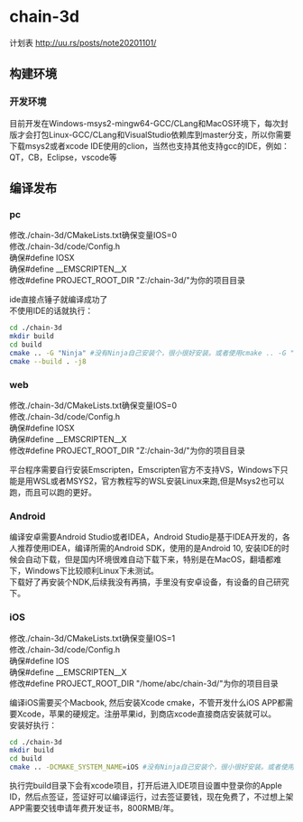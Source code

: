 # chain-3d

计划表 http://uu.rs/posts/note20201101/

## 构建环境  
### 开发环境
目前开发在Windows-msys2-mingw64-GCC/CLang和MacOS环境下，每次封版才会打包Linux-GCC/CLang和VisualStudio依赖库到master分支，所以你需要下载msys2或者xcode
IDE使用的clion，当然也支持其他支持gcc的IDE，例如：QT，CB，Eclipse，vscode等

## 编译发布
### pc
修改./chain-3d/CMakeLists.txt确保变量IOS=0  
修改./chain-3d/code/Config.h  
确保#define IOSX  
确保#define __EMSCRIPTEN__X  
修改#define PROJECT_ROOT_DIR "Z:/chain-3d/"为你的项目目录  

ide直接点锤子就编译成功了  
不使用IDE的话就执行：
``` sh
cd ./chain-3d
mkdir build
cd build
cmake .. -G "Ninja" #没有Ninja自己安装个，很小很好安装。或者使用cmake .. -G "MinGW Makefiles"
cmake --build . -j8
```
### web
修改./chain-3d/CMakeLists.txt确保变量IOS=0  
修改./chain-3d/code/Config.h  
确保#define IOSX  
确保#define __EMSCRIPTEN__X  
修改#define PROJECT_ROOT_DIR "Z:/chain-3d/"为你的项目目录  

平台程序需要自行安装Emscripten，Emscripten官方不支持VS，Windows下只能是用WSL或者MSYS2，官方教程写的WSL安装Linux来跑,但是Msys2也可以跑，而且可以跑的更好。

### Android
编译安卓需要Android Studio或者IDEA，Android Studio是基于IDEA开发的，各人推荐使用IDEA，编译所需的Android SDK，使用的是Android 10, 安装IDE的时候会自动下载，但是国内环境很难自动下载下来，特别是在MacOS，翻墙都难下，Windows下比较顺利Linux下未测试。  
下载好了再安装个NDK,后续我没有再搞，手里没有安卓设备，有设备的自己研究下。

### iOS
修改./chain-3d/CMakeLists.txt确保变量IOS=1  
修改./chain-3d/code/Config.h  
确保#define IOS  
确保#define __EMSCRIPTEN__X  
修改#define PROJECT_ROOT_DIR "/home/abc/chain-3d/"为你的项目目录  

编译iOS需要买个Macbook, 然后安装Xcode cmake，不管开发什么iOS APP都需要Xcode，苹果的硬规定。注册苹果id，到商店xcode直接商店安装就可以。  
安装好执行：  
``` sh
cd ./chain-3d
mkdir build
cd build
cmake .. -DCMAKE_SYSTEM_NAME=iOS #没有Ninja自己安装个，很小很好安装。或者使用cmake .. -G "MinGW Makefiles"
```
执行完build目录下会有xcode项目，打开后进入IDE项目设置中登录你的Apple ID，然后点签证，签证好可以编译运行，过去签证要钱，现在免费了，不过想上架APP需要交钱申请年费开发证书，800RMB/年。



